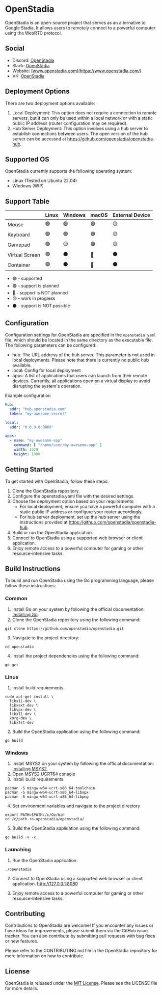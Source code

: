# OpenStadia

OpenStadia is an open-source project that serves as an alternative to Google Stadia. It allows users to remotely connect
to a powerful computer using the WebRTC protocol.

## Social

- Discord: [OpenStadia](https://discord.gg/tJGeKTEdgj)
- Slack: [OpenStadia](https://openstadia.slack.com/)
- Website: [www.openstadia.com](https://www.openstadia.com/)
- VK: [OpenStadia](https://vk.com/openstadia)

## Deployment Options

There are two deployment options available:

1. Local Deployment: This option does not require a connection to remote servers, but it can only be used within a local
   network or with a static public IP address (router configuration may be required).
2. Hub Server Deployment: This option involves using a hub server to establish connections between users. The open
   version of the hub server can be accessed at https://github.com/openstadia/openstadia-hub.

## Supported OS

OpenStadia currently supports the following operating system:

- Linux (Tested on Ubuntu 22.04)
- Windows (WIP)

## Support Table

|                | Linux           | Windows         | macOS           | External Device |
|----------------|-----------------|-----------------|-----------------|-----------------|
| Mouse          | :green_circle:  | :green_circle:  | :purple_circle: | :yellow_circle: |
| Keyboard       | :green_circle:  | :green_circle:  | :purple_circle: | :yellow_circle: |
| Gamepad        | :green_circle:  | :yellow_circle: | :purple_circle: | :yellow_circle: |
| Virtual Screen | :green_circle:  | :black_circle:  | :red_circle:    | :black_circle:  |
| Container      | :purple_circle: | :black_circle:  | :red_circle:    | :black_circle:  |

- :green_circle: - supported
- :purple_circle: - support is planned
- :red_circle: - support is NOT planned
- :yellow_circle: - work in progress
- :black_circle: - support is NOT possible

## Configuration

Configuration settings for OpenStadia are specified in the `openstadia.yaml` file, which should be located in the same
directory as the executable file. The following parameters can be configured:

- hub: The URL address of the hub server. This parameter is not used in local deployments. Please note that there is
  currently no public hub available.
- local: Config for local deployment
- apps: A list of applications that users can launch from their remote devices. Currently, all applications open
  on a virtual display to avoid disrupting the system's operation.

Example configuration

```yaml
hub:
  addr: "hub.openstadia.com"
  token: "my-awesome-secret"

local:
  addr: "0.0.0.0:8080"

apps:
  - name: "my-awesome-app"
    command: [ "/home/user/my-awesome-app" ]
    width: 1920
    height: 1080

```

## Getting Started

To get started with OpenStadia, follow these steps:

1. Clone the OpenStadia repository.
2. Configure the openstadia.yaml file with the desired settings.
3. Choose the deployment option based on your requirements:
    - For local deployment, ensure you have a powerful computer with a static public IP address or configure your router
      accordingly.
    - For hub server deployment, set up the hub server using the instructions provided
      at https://github.com/openstadia/openstadia-hub.
4. Build or run the OpenStadia application.
5. Connect to OpenStadia using a supported web browser or client application.
6. Enjoy remote access to a powerful computer for gaming or other resource-intensive tasks.

## Build Instructions

To build and run OpenStadia using the Go programming language, please follow these instructions:

### Common

1. Install Go on your system by following the official documentation: [Installing Go](https://golang.org/doc/install).
2. Clone the OpenStadia repository using the following command:

```shell
git clone https://github.com/openstadia/openstadia.git
```

3. Navigate to the project directory:

```shell
cd openstadia
```

4. Install the project dependencies using the following command:

```shell
go get
```

### Linux

1. Install build requirements

```shell
sudo apt-get install \
  libx11-dev \
  libxext-dev \
  libvpx-dev \
  libx11-dev \
  xorg-dev \
  libxtst-dev
```

2. Build the OpenStadia application using the following command:

```shell
go build
```


### Windows

1. Install MSYS2 on your system by following the official documentation: [Installing MSYS2](https://www.msys2.org/).
2. Open MSYS2 UCRT64 console
3. Install build requirements

```shell
pacman -S mingw-w64-ucrt-x86_64-toolchain
pacman -S mingw-w64-ucrt-x86_64-libvpx
pacman -S mingw-w64-ucrt-x86_64-libpng
```

4. Set environment variables and navigate to the project directory

```shell
export PATH=$PATH:/c/Go/bin
cd /c/path-to-openstadia/openstadia/
```

5. Build the OpenStadia application using the following command:

```shell
go build -v -x
```

### Launching

1. Run the OpenStadia application:

```shell
./openstadia
```

2. Connect to OpenStadia using a supported web browser or client application. http://127.0.0.1:8080

3. Enjoy remote access to a powerful computer for gaming or other resource-intensive tasks.

## Contributing

Contributions to OpenStadia are welcome! If you encounter any issues or have ideas for improvements, please submit them
via the GitHub issue tracker. You can also contribute by submitting pull requests with bug fixes or new features.

Please refer to the CONTRIBUTING.md file in the OpenStadia repository for more information on how to contribute.

## License

OpenStadia is released under the [MIT License](https://opensource.org/licenses/MIT). Please see the LICENSE file for
more details.
